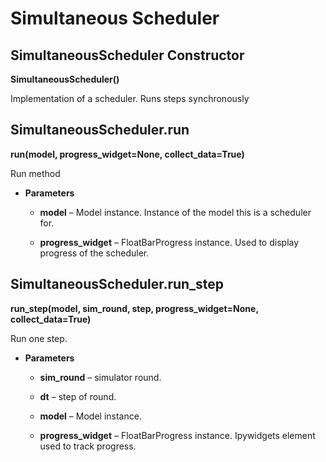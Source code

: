 # Simultaneous Scheduler

## SimultaneousScheduler Constructor

**SimultaneousScheduler()**

Implementation of a scheduler. Runs steps synchronously


## SimultaneousScheduler.run

**run(model, progress_widget=None, collect_data=True)**

Run method

* **Parameters**
    
    * **model** – Model instance.
    Instance of the model this is a scheduler for.

    * **progress_widget** – FloatBarProgress instance.
    Used to display progress of the scheduler.

## SimultaneousScheduler.run_step

**run_step(model, sim_round, step, progress_widget=None, collect_data=True)**

Run one step.

* **Parameters**
    
    * **sim_round** – simulator round.

    * **dt** – step of round.

    * **model** – Model instance.

    * **progress_widget** – FloatBarProgress instance.
    Ipywidgets element used to track progress.
